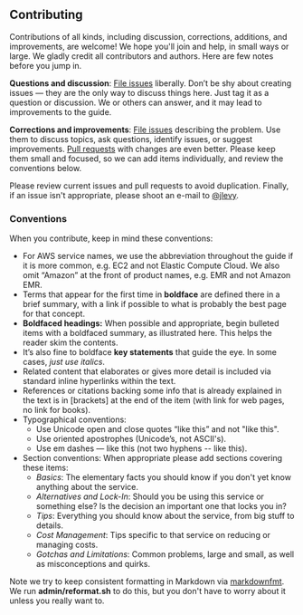 Contributing
------------

Contributions of all kinds, including discussion, corrections, additions, and improvements, are welcome! We hope you'll join and help, in small ways or large. We gladly credit all contributors and authors. Here are few notes before you jump in.

**Questions and discussion**: [File issues](https://github.com/open-guides/og-aws/issues) liberally. Don’t be shy about creating issues — they are the only way to discuss things here. Just tag it as a question or discussion. We or others can answer, and it may lead to improvements to the guide.

**Corrections and improvements**: [File issues](https://github.com/open-guides/og-aws/issues) describing the problem. Use them to discuss topics, ask questions, identify issues, or suggest improvements. [Pull requests](https://github.com/open-guides/og-aws/pulls) with changes are even better. Please keep them small and focused, so we can add items individually, and review the conventions below.

Please review current issues and pull requests to avoid duplication. Finally, if an issue isn't appropriate, please shoot an e-mail to [@jlevy](https://github.com/jlevy).

### Conventions

When you contribute, keep in mind these conventions:

-	For AWS service names, we use the abbreviation throughout the guide if it is more common, e.g. EC2 and not Elastic Compute Cloud. We also omit “Amazon” at the front of product names, e.g. EMR and not Amazon EMR.
-	Terms that appear for the first time in **boldface** are defined there in a brief summary, with a link if possible to what is probably the best page for that concept.
-	**Boldfaced headings:** When possible and appropriate, begin bulleted items with a boldfaced summary, as illustrated here. This helps the reader skim the contents.
-	It’s also fine to boldface **key statements** that guide the eye. In some cases, *just use italics*.
-	Related content that elaborates or gives more detail is included via standard inline hyperlinks within the text.
-	References or citations backing some info that is already explained in the text is in [brackets] at the end of the item (with link for web pages, no link for books).
-	Typographical conventions:
	-	Use Unicode open and close quotes “like this” and not "like this".
	-	Use oriented apostrophes (Unicode’s, not ASCII's).
	-	Use em dashes — like this (not two hyphens -- like this).
-	Section conventions: When appropriate please add sections covering these items:
	-	*Basics*: The elementary facts you should know if you don't yet know anything about the service.
	-	*Alternatives and Lock-In*: Should you be using this service or something else? Is the decision an important one that locks you in?
	-	*Tips*: Everything you should know about the service, from big stuff to details.
	-	*Cost Management*: Tips specific to that service on reducing or managing costs.
	-	*Gotchas and Limitations*: Common problems, large and small, as well as misconceptions and quirks.

Note we try to keep consistent formatting in Markdown via [markdownfmt](https://github.com/shurcooL/markdownfmt). We run **admin/reformat.sh** to do this, but you don't have to worry about it unless you really want to.
